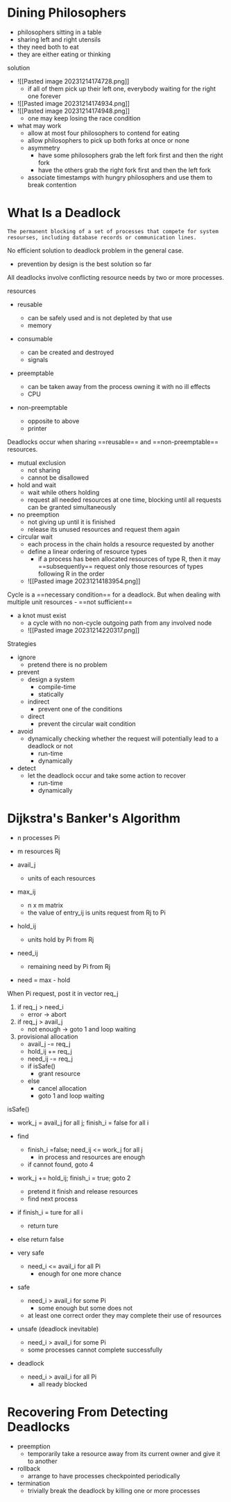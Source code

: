 # Dining Philosophers
- philosophers sitting in a table
- sharing left and right utensils
- they need both to eat
- they are either eating or thinking

solution
- ![[Pasted image 20231214174728.png]]
	- if all of them pick up their left one, everybody waiting for the right one forever
- ![[Pasted image 20231214174934.png]]
- ![[Pasted image 20231214174948.png]]
	- one may keep losing the race condition
- what may work
	- allow at most four philosophers to contend for eating
	- allow philosophers to pick up both forks at once or none
	- asymmetry
		- have some philosophers grab the left fork first and then the right fork
		- have the others grab the right fork first and then the left fork
	- associate timestamps with hungry philosophers and use them to break contention

# What Is a Deadlock
	The permanent blocking of a set of processes that compete for system resourses, including database records or communication lines.

No efficient solution to deadlock problem in the general case.
- prevention by design is the best solution so far

All deadlocks involve conflicting resource needs by two or more processes.

resources
- reusable
	- can be safely used and is not depleted by that use
	- memory
- consumable
	- can be created and destroyed
	- signals

- preemptable
	- can be taken away from the process owning it with no ill effects
	- CPU
- non-preemptable
	- opposite to above
	- printer

Deadlocks occur when sharing ==reusable== and ==non-preemptable== resources.
- mutual exclusion
	- not sharing
	- cannot be disallowed
- hold and wait
	- wait while others holding
	- request all needed resources at one time, blocking until all requests can be granted simultaneously
- no preemption
	- not giving up until it is finished
	- release its unused resources and request them again
- circular wait
	- each process in the chain holds a resource requested by another
	- define a linear ordering of resource types
		- if a process has been allocated resources of type R, then it may ==subsequently== request only those resources of types following R in the order
	- ![[Pasted image 20231214183954.png]]

Cycle is a ==necessary condition== for a deadlock.
But when dealing with multiple unit resources - ==not sufficient==
- a knot must exist
	- a cycle with no non-cycle outgoing path from any involved node
	- ![[Pasted image 20231214220317.png]]

Strategies
- ignore
	- pretend there is no problem
- prevent
	- design a system
		- compile-time
		- statically
	- indirect
		- prevent one of the conditions
	- direct
		- prevent the circular wait condition
- avoid
	- dynamically checking whether the request will potentially lead to a deadlock or not
		- run-time
		- dynamically
- detect
	- let the deadlock occur and take some action to recover
		- run-time
		- dynamically


# Dijkstra's Banker's Algorithm

- n processes Pi
- m resources Rj
- avail_j
	- units of each resources

- max_ij
	- n x m matrix
	- the value of entry_ij is units request from Rj to Pi
- hold_ij
	- units hold by Pi from Rj
- need_ij
	- remaining need by Pi from Rj

- need = max - hold

When Pi request, post it in vector req_j
1. if req_j > need_i
	- error -> abort
2. if req_j > avail_j
	- not enough -> goto 1 and loop waiting
3. provisional allocation
	- avail_j -= req_j
	- hold_ij += req_j
	- need_ij -= req_j
	- if isSafe()
		- grant resource
	- else
		- cancel allocation
		- goto 1 and loop waiting

isSafe()
- work_j = avail_j for all j; finish_i = false for all i
- find
	- finish_i =false; need_ij <= work_j for all j
		- in process and resources are enough
	- if cannot found, goto 4
- work_j += hold_ij; finish_i = true; goto 2
	- pretend it finish and release resources
	- find next process
- if finish_i = ture for all i
	- return ture
- else return false


- very safe
	- need_i <= avail_i for all Pi
		- enough for one more chance
- safe
	- need_i > avail_i for some Pi
		- some enough but some does not
	- at least one correct order they may complete their use of resources
- unsafe (deadlock inevitable)
	- need_i > avail_i for some Pi
	- some processes cannot complete successfully
- deadlock
	- need_i > avail_i for all Pi
		- all ready blocked

# Recovering From Detecting Deadlocks
- preemption
	- temporarily take a resource away from its current owner and give it to another
- rollback
	- arrange to have processes checkpointed periodically
- termination
	- trivially break the deadlock by killing one or more processes